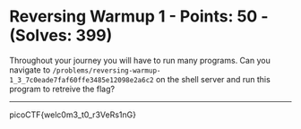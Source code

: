 # Reversing Warmup 1 - Points: 50 - (Solves: 399)

Throughout your journey you will have to run many programs.
Can you navigate to `/problems/reversing-warmup-1_3_7c0eade7faf60ffe3485e12098e2a6c2`
on the shell server and run this program to retreive the flag?

---

picoCTF{welc0m3_t0_r3VeRs1nG}
